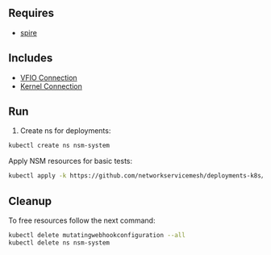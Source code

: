 ## Requires

- [spire](../spire)

## Includes

- [VFIO Connection](../use-cases/Vfio2Noop)
- [Kernel Connection](../use-cases/SriovKernel2Noop)

## Run

1. Create ns for deployments:
```bash
kubectl create ns nsm-system
```

Apply NSM resources for basic tests:
```bash
kubectl apply -k https://github.com/networkservicemesh/deployments-k8s/examples/sriov?ref=218f24f4cef4d97f11dd65a5fbffbf3c70ab9e71
```

## Cleanup

To free resources follow the next command:
```bash
kubectl delete mutatingwebhookconfiguration --all
kubectl delete ns nsm-system
```

